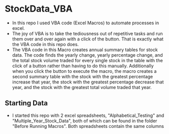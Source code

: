 # StockData_VBA
* In this repo I used VBA code (Excel Macros) to automate processes in excel. 
* The joy of VBA is to take the tediousness out of repetitive tasks and run them over and over again with a click of the button. That is exactly what the VBA code in this repo does. 
* The VBA code in this Macro creates annual summary tables for stock data. The code finds the yearly change, yearly percentage change, and the total stock volume traded for every single stock in the table with the click of a button rather than having to do this manually. Additionally when you click the button to execute the macro, the macro creates a second summary table with the stock with the greatest percentage increase that year, the stock with the greatest percentage decrease that year, and the stock with the greatest total volume traded that year. 

## Starting Data 
* I started this repo with 2 excel spreadsheets, "Alphabetical_Testing" and "Multiple_Year_Stock_Data", both of which can be found in the folder "Before Running Macros". Both spreadsheets contain the same columns 
